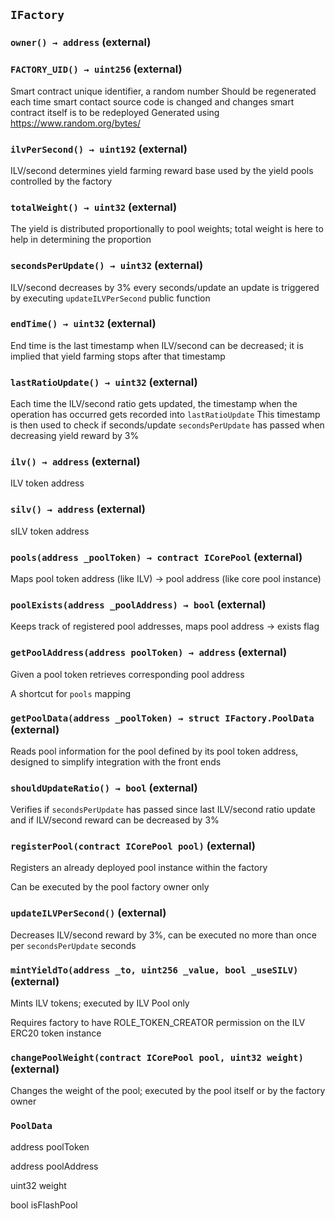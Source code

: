 ## `IFactory`

### `owner() → address` (external)

### `FACTORY_UID() → uint256` (external)

Smart contract unique identifier, a random number
Should be regenerated each time smart contact source code is changed
and changes smart contract itself is to be redeployed
Generated using https://www.random.org/bytes/

### `ilvPerSecond() → uint192` (external)

ILV/second determines yield farming reward base
used by the yield pools controlled by the factory

### `totalWeight() → uint32` (external)

The yield is distributed proportionally to pool weights;
total weight is here to help in determining the proportion

### `secondsPerUpdate() → uint32` (external)

ILV/second decreases by 3% every seconds/update
an update is triggered by executing `updateILVPerSecond` public function

### `endTime() → uint32` (external)

End time is the last timestamp when ILV/second can be decreased;
it is implied that yield farming stops after that timestamp

### `lastRatioUpdate() → uint32` (external)

Each time the ILV/second ratio gets updated, the timestamp
when the operation has occurred gets recorded into `lastRatioUpdate`
This timestamp is then used to check if seconds/update `secondsPerUpdate`
has passed when decreasing yield reward by 3%

### `ilv() → address` (external)

ILV token address

### `silv() → address` (external)

sILV token address

### `pools(address _poolToken) → contract ICorePool` (external)

Maps pool token address (like ILV) -> pool address (like core pool instance)

### `poolExists(address _poolAddress) → bool` (external)

Keeps track of registered pool addresses, maps pool address -> exists flag

### `getPoolAddress(address poolToken) → address` (external)

Given a pool token retrieves corresponding pool address

A shortcut for `pools` mapping

### `getPoolData(address _poolToken) → struct IFactory.PoolData` (external)

Reads pool information for the pool defined by its pool token address,
designed to simplify integration with the front ends

### `shouldUpdateRatio() → bool` (external)

Verifies if `secondsPerUpdate` has passed since last ILV/second
ratio update and if ILV/second reward can be decreased by 3%

### `registerPool(contract ICorePool pool)` (external)

Registers an already deployed pool instance within the factory

Can be executed by the pool factory owner only

### `updateILVPerSecond()` (external)

Decreases ILV/second reward by 3%, can be executed
no more than once per `secondsPerUpdate` seconds

### `mintYieldTo(address _to, uint256 _value, bool _useSILV)` (external)

Mints ILV tokens; executed by ILV Pool only

Requires factory to have ROLE_TOKEN_CREATOR permission
on the ILV ERC20 token instance

### `changePoolWeight(contract ICorePool pool, uint32 weight)` (external)

Changes the weight of the pool;
executed by the pool itself or by the factory owner

### `PoolData`

address poolToken

address poolAddress

uint32 weight

bool isFlashPool
